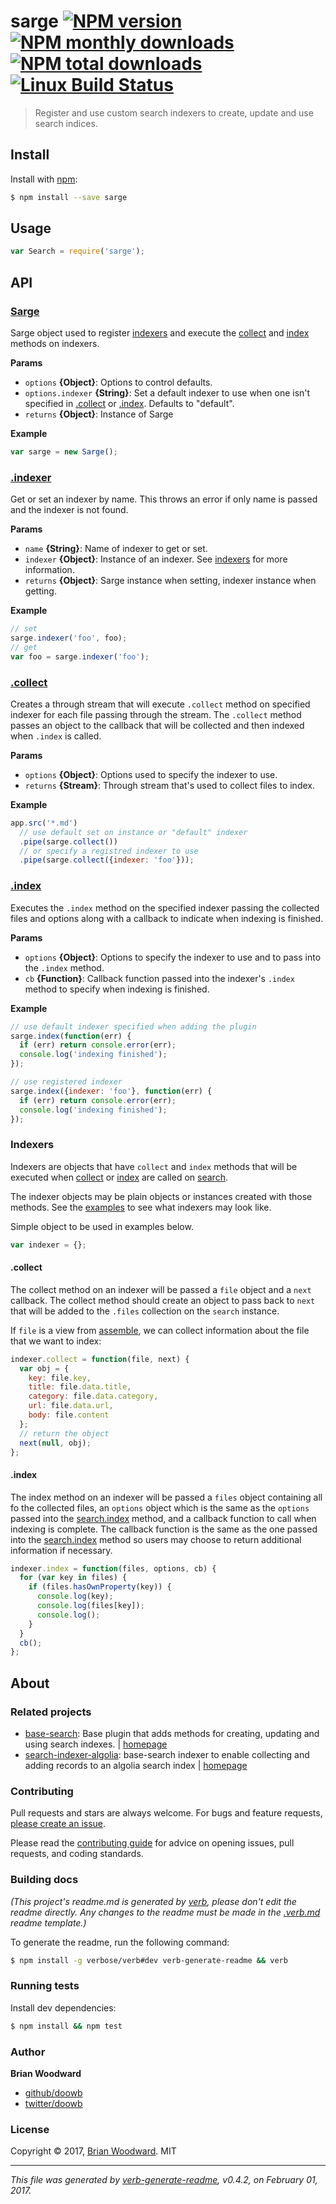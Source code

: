 # sarge [![NPM version](https://img.shields.io/npm/v/sarge.svg?style=flat)](https://www.npmjs.com/package/sarge) [![NPM monthly downloads](https://img.shields.io/npm/dm/sarge.svg?style=flat)](https://npmjs.org/package/sarge)  [![NPM total downloads](https://img.shields.io/npm/dt/sarge.svg?style=flat)](https://npmjs.org/package/sarge) [![Linux Build Status](https://img.shields.io/travis/doowb/sarge.svg?style=flat&label=Travis)](https://travis-ci.org/doowb/sarge)

> Register and use custom search indexers to create, update and use search indices.

## Install

Install with [npm](https://www.npmjs.com/):

```sh
$ npm install --save sarge
```

## Usage

```js
var Search = require('sarge');
```

## API

### [Sarge](index.js#L20)

Sarge object used to register [indexers](#indexers) and execute the [collect](#collect) and [index](#index) methods on indexers.

**Params**

* `options` **{Object}**: Options to control defaults.
* `options.indexer` **{String}**: Set a default indexer to use when one isn't specified in [.collect](#collect) or [.index](#index). Defaults to "default".
* `returns` **{Object}**: Instance of Sarge

**Example**

```js
var sarge = new Sarge();
```

### [.indexer](index.js#L45)

Get or set an indexer by name. This throws an error if only name is passed and the indexer is not found.

**Params**

* `name` **{String}**: Name of indexer to get or set.
* `indexer` **{Object}**: Instance of an indexer. See [indexers](#indexers) for more information.
* `returns` **{Object}**: Sarge instance when setting, indexer instance when getting.

**Example**

```js
// set
sarge.indexer('foo', foo);
// get
var foo = sarge.indexer('foo');
```

### [.collect](index.js#L78)

Creates a through stream that will execute `.collect` method on specified indexer for each file passing through the stream. The `.collect` method passes an object to the callback that will be collected and then indexed when `.index` is called.

**Params**

* `options` **{Object}**: Options used to specify the indexer to use.
* `returns` **{Stream}**: Through stream that's used to collect files to index.

**Example**

```js
app.src('*.md')
  // use default set on instance or "default" indexer
  .pipe(sarge.collect())
  // or specify a registred indexer to use
  .pipe(sarge.collect({indexer: 'foo'}));
```

### [.index](index.js#L117)

Executes the `.index` method on the specified indexer passing the collected files and options along with a callback to indicate when indexing is finished.

**Params**

* `options` **{Object}**: Options to specify the indexer to use and to pass into the `.index` method.
* `cb` **{Function}**: Callback function passed into the indexer's `.index` method to specify when indexing is finished.

**Example**

```js
// use default indexer specified when adding the plugin
sarge.index(function(err) {
  if (err) return console.error(err);
  console.log('indexing finished');
});

// use registered indexer
sarge.index({indexer: 'foo'}, function(err) {
  if (err) return console.error(err);
  console.log('indexing finished');
});
```

### Indexers

Indexers are objects that have `collect` and `index` methods that will be executed when [collect](#collect) or [index](#index) are called on [search](#search).

The indexer objects may be plain objects or instances created with those methods. See the [examples](examples) to see what indexers may look like.

Simple object to be used in examples below.

```js
var indexer = {};
```

#### .collect

The collect method on an indexer will be passed a `file` object and a `next` callback. The collect method
should create an object to pass back to `next` that will be added to the `.files` collection on the `search` instance.

If `file` is a view from [assemble](https://github.com/assemble/assemble), we can collect information about the file that we want to index:

```js
indexer.collect = function(file, next) {
  var obj = {
    key: file.key,
    title: file.data.title,
    category: file.data.category,
    url: file.data.url,
    body: file.content
  };
  // return the object
  next(null, obj);
};
```

#### .index

The index method on an indexer will be passed a `files` object containing all fo the collected files, an `options` object which is the same as the `options` passed into the [search.index](#index) method, and a callback function to call when indexing is complete. The callback function is the same as the one passed into the [search.index](#index) method so users may choose to return additional information if necessary.

```js
indexer.index = function(files, options, cb) {
  for (var key in files) {
    if (files.hasOwnProperty(key)) {
      console.log(key);
      console.log(files[key]);
      console.log();
    }
  }
  cb();
};
```

## About

### Related projects

* [base-search](https://www.npmjs.com/package/base-search): Base plugin that adds methods for creating, updating and using search indexes. | [homepage](https://github.com/node-base/base-search "Base plugin that adds methods for creating, updating and using search indexes.")
* [search-indexer-algolia](https://www.npmjs.com/package/search-indexer-algolia): base-search indexer to enable collecting and adding records to an algolia search index | [homepage](https://github.com/doowb/search-indexer-algolia "base-search indexer to enable collecting and adding records to an algolia search index")

### Contributing

Pull requests and stars are always welcome. For bugs and feature requests, [please create an issue](../../issues/new).

Please read the [contributing guide](contributing.md) for advice on opening issues, pull requests, and coding standards.

### Building docs

_(This project's readme.md is generated by [verb](https://github.com/verbose/verb-generate-readme), please don't edit the readme directly. Any changes to the readme must be made in the [.verb.md](.verb.md) readme template.)_

To generate the readme, run the following command:

```sh
$ npm install -g verbose/verb#dev verb-generate-readme && verb
```

### Running tests

Install dev dependencies:

```sh
$ npm install && npm test
```

### Author

**Brian Woodward**

* [github/doowb](https://github.com/doowb)
* [twitter/doowb](https://twitter.com/doowb)

### License

Copyright © 2017, [Brian Woodward](https://github.com/doowb).
MIT

***

_This file was generated by [verb-generate-readme](https://github.com/verbose/verb-generate-readme), v0.4.2, on February 01, 2017._